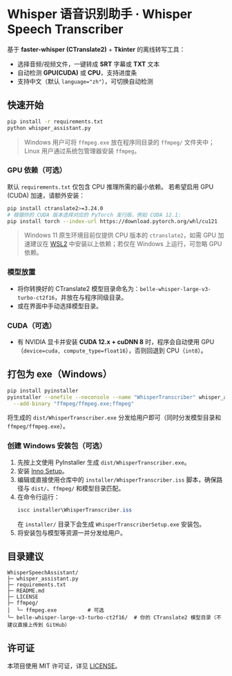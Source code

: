 # Whisper 语音识别助手 · Whisper Speech Transcriber

基于 **faster-whisper (CTranslate2)** + **Tkinter** 的离线转写工具：
- 选择音频/视频文件，一键转成 **SRT** 字幕或 **TXT** 文本
- 自动检测 **GPU(CUDA)** 或 **CPU**，支持进度条
- 支持中文（默认 `language="zh"`），可切换自动检测

## 快速开始

```bash
pip install -r requirements.txt
python whisper_assistant.py
```

> Windows 用户可将 `ffmpeg.exe` 放在程序同目录的 `ffmpeg/` 文件夹中；Linux 用户通过系统包管理器安装 `ffmpeg`。

### GPU 依赖（可选）

默认 `requirements.txt` 仅包含 CPU 推理所需的最小依赖。
若希望启用 GPU (CUDA) 加速，请额外安装：

```bash
pip install ctranslate2>=3.24.0
# 根据你的 CUDA 版本选择对应的 PyTorch 发行版，例如 CUDA 12.1:
pip install torch --index-url https://download.pytorch.org/whl/cu121
```

> Windows 11 原生环境目前仅提供 CPU 版本的 `ctranslate2`，如需 GPU 加速建议在 [WSL2](https://learn.microsoft.com/windows/wsl/) 中安装以上依赖；若仅在 Windows 上运行，可忽略 GPU 依赖。

### 模型放置
- 将你转换好的 CTranslate2 模型目录命名为：`belle-whisper-large-v3-turbo-ct2f16`，并放在与程序同级目录。
- 或在界面中手动选择模型目录。

### CUDA（可选）
- 有 NVIDIA 显卡并安装 **CUDA 12.x + cuDNN 8** 时，程序会自动使用 GPU（`device=cuda, compute_type=float16`），否则回退到 CPU（`int8`）。

## 打包为 exe（Windows）
```bash
pip install pyinstaller
pyinstaller --onefile --noconsole --name "WhisperTranscriber" whisper_assistant.py \
  --add-binary "ffmpeg/ffmpeg.exe;ffmpeg"
```
将生成的 `dist/WhisperTranscriber.exe` 分发给用户即可（同时分发模型目录和 `ffmpeg/ffmpeg.exe`）。

### 创建 Windows 安装包（可选）
1. 先按上文使用 PyInstaller 生成 `dist/WhisperTranscriber.exe`。
2. 安装 [Inno Setup](https://jrsoftware.org/)。
3. 编辑或直接使用仓库中的 `installer/WhisperTranscriber.iss` 脚本，确保路径与 `dist/`、`ffmpeg/` 和模型目录匹配。
4. 在命令行运行：
   ```powershell
   iscc installer\WhisperTranscriber.iss
   ```
   在 `installer/` 目录下会生成 `WhisperTranscriberSetup.exe` 安装包。
5. 将安装包与模型等资源一并分发给用户。

## 目录建议
```
WhisperSpeechAssistant/
├─ whisper_assistant.py
├─ requirements.txt
├─ README.md
├─ LICENSE
├─ ffmpeg/
│  └─ ffmpeg.exe          # 可选
└─ belle-whisper-large-v3-turbo-ct2f16/  # 你的 CTranslate2 模型目录（不建议直接上传到 GitHub）
```

## 许可证
本项目使用 MIT 许可证，详见 [LICENSE](LICENSE)。
